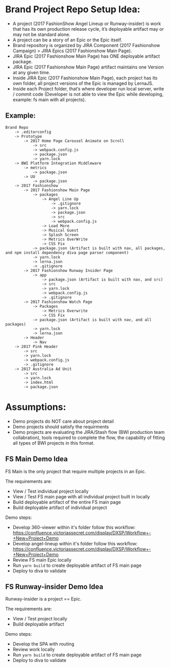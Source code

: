 # Brand Project Repo Setup Idea: 

  - A project (2017 FashionShow Angel Lineup or Runway-insider) is work that has its own production release cycle, it’s deployable artifact may or may not be standard alone.
  - A project can be a story of an Epic or the Epic itself.
  - Brand repository is organized by JIRA Component (2017 Fashionshow Campaign) > JIRA Epics (2017 Fashionshow Main Page).
  - JIRA Epic (2017 Fashionshow Main Page) has ONE deployable artifact package.
  - JIRA Epic (2017 Fashionshow Main Page) artifact maintains one Version at any given time.
  - Inside JIRA Epic (2017 Fashionshow Main Page), each project has its own folder, all project versions of the Epic is managed by LernaJS.
  - Inside each Project folder, that’s where developer run local server, write / commit code (Developer is not able to view the Epic while developing, example: fs main with all projects).

## Example:

~~~
Brand Repo
    -> .editorconfig
    -> Prototype
        -> 2017 Home Page Carousel Animate on Scroll
            -> src
            -> webpack.config.js
            -> package.json
            -> yarn.lock
    -> BWI Platform Integration Middleware
        -> metrics 
            -> package.json
        -> UU
            -> package.json
    -> 2017 Fashionshow 
        -> 2017 Fashionshow Main Page
            -> packages
                -> Angel Line Up
                    -> .gitignore
                    -> yarn.lock
                    -> package.json
                    -> src
                    -> webpack.config.js
                -> Load More
                -> Musical Guest
                -> Splash Screen
                -> Metrics OverWrite
                -> CSS Fix
            -> package.json (Artifact is built with nav, all packages, and npm install dependency diva page parser component)
            -> yarn.lock
            -> lerna.json
            -> .gitignore
        -> 2017 Fashionshow Runway Insider Page
            -> app
                -> package.json (Artifact is built with nav, and src)
                -> src
                -> yarn.lock                   
                -> webpack.config.js
                -> .gitignore
        -> 2017 Fashionshow Watch Page
            -> Packages
                -> Metrics Overwrite
                -> CSS Fix
            -> package.json (Artifact is built with nav, and all packages)
            -> yarn.lock
            -> lerna.json
        -> Header
            -> Nav
    -> 2017 Pink Header
        -> src
        -> yarn.lock
        -> webpack.config.js
        -> .gitignore
    -> 2017 Australia Ad Unit
        -> src
        -> yarn.lock
        -> index.html
        -> package.json
~~~

# Assumptions:
- Demo projects do NOT care about project detail
- Demo projects should satisfy the requirments 
- Demo projects are evaluating the JIRA/Stash flow (BWI production team collabration), tools required to complete the flow, the capability of fitting all types of BWI projects in this format. 

## FS Main Demo Idea
FS Main is the only project that require multiple projects in an Epic. 

The requirements are: 
- View / Test individual project locally
- View / Test FS main page with all individual project built in locally
- Build deployable artifact of the entire FS main page
- Build deployable artifact of individual project

Demo steps:
- Develop 360-viewer within it's folder follow this workflow: https://confluence.victoriassecret.com/display/DXSP/Workflow+-+New+Project+Demo
- Develop angel-lineup within it's folder follow this workflow: https://confluence.victoriassecret.com/display/DXSP/Workflow+-+New+Project+Demo
- Review FS main Epic locally 
- Run `yarn build` to create deployable artifact of FS main page
- Deploy to diva to validate 

## FS Runway-insider Demo Idea
Runway-insider is a project == Epic.

The requirements are: 
- View / Test project locally
- Build deployable artifact

Demo steps:
- Develop the SPA with routing
- Review work locally
- Run `yarn build` to create deployable artifact of FS main page
- Deploy to diva to validate
